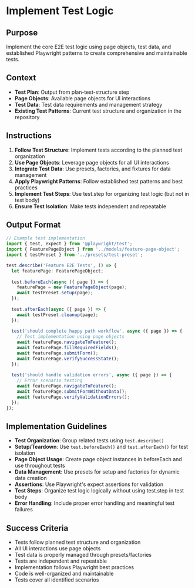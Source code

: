 # Implement Test Logic

## Purpose
Implement the core E2E test logic using page objects, test data, and established Playwright patterns to create comprehensive and maintainable tests.

## Context
- **Test Plan**: Output from plan-test-structure step
- **Page Objects**: Available page objects for UI interactions
- **Test Data**: Test data requirements and management strategy
- **Existing Test Patterns**: Current test structure and organization in the repository

## Instructions
1. **Follow Test Structure**: Implement tests according to the planned test organization
2. **Use Page Objects**: Leverage page objects for all UI interactions
3. **Integrate Test Data**: Use presets, factories, and fixtures for data management
4. **Apply Playwright Patterns**: Follow established test patterns and best practices
5. **Implement Test Steps**: Use test.step for organizing test logic (but not in test body)
6. **Ensure Test Isolation**: Make tests independent and repeatable

## Output Format
```typescript
// Example test implementation
import { test, expect } from '@playwright/test';
import { FeaturePageObject } from '../models/feature-page-object';
import { testPreset } from '../presets/test-preset';

test.describe('Feature E2E Tests', () => {
  let featurePage: FeaturePageObject;
  
  test.beforeEach(async ({ page }) => {
    featurePage = new FeaturePageObject(page);
    await testPreset.setup(page);
  });
  
  test.afterEach(async ({ page }) => {
    await testPreset.cleanup(page);
  });
  
  test('should complete happy path workflow', async ({ page }) => {
    // Test implementation using page objects
    await featurePage.navigateToFeature();
    await featurePage.fillRequiredFields();
    await featurePage.submitForm();
    await featurePage.verifySuccessState();
  });
  
  test('should handle validation errors', async ({ page }) => {
    // Error scenario testing
    await featurePage.navigateToFeature();
    await featurePage.submitFormWithoutData();
    await featurePage.verifyValidationErrors();
  });
});
```

## Implementation Guidelines
- **Test Organization**: Group related tests using `test.describe()`
- **Setup/Teardown**: Use `test.beforeEach()` and `test.afterEach()` for test isolation
- **Page Object Usage**: Create page object instances in beforeEach and use throughout tests
- **Data Management**: Use presets for setup and factories for dynamic data creation
- **Assertions**: Use Playwright's expect assertions for validation
- **Test Steps**: Organize test logic logically without using test.step in test body
- **Error Handling**: Include proper error handling and meaningful test failures

## Success Criteria
- Tests follow planned test structure and organization
- All UI interactions use page objects
- Test data is properly managed through presets/factories
- Tests are independent and repeatable
- Implementation follows Playwright best practices
- Code is well-organized and maintainable
- Tests cover all identified scenarios
